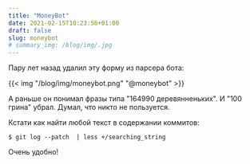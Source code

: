 ```yaml
---
title: "MoneyBot"
date: 2021-02-15T10:23:56+01:00
draft: false
slug: moneybot
# summary_img: /blog/img/.jpg
---
```

Пару лет назад удалил эту форму из парсера бота:

{{< img "/blog/img/moneybot.png" "@moneybot" >}}

А раньше он понимал фразы типа "164990 деревянненьких". И "100 грина" убрал. Думал, что никто не пользуется.

Кстати как найти любой текст в содержании коммитов:

`$ git log --patch  | less +/searching_string`

Очень удобно!
